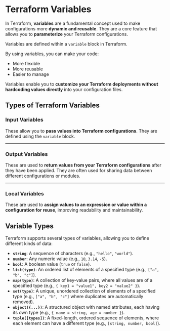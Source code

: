 # Terraform Variables

In Terraform, **variables** are a fundamental concept used to make configurations more **dynamic and reusable**. They are a core feature that allows you to **parameterize** your Terraform configurations.

Variables are defined within a `variable` block in Terraform.

By using variables, you can make your code:
* More flexible
* More reusable
* Easier to manage

Variables enable you to **customize your Terraform deployments without hardcoding values directly** into your configuration files.

## Types of Terraform Variables

### Input Variables

These allow you to **pass values into Terraform configurations**. They are defined using the `variable` block.

---

### Output Variables

These are used to **return values from your Terraform configurations** after they have been applied. They are often used for sharing data between different configurations or modules.

---

### Local Variables

These are used to **assign values to an expression or value within a configuration for reuse**, improving readability and maintainability.

## Variable Types

Terraform supports several types of variables, allowing you to define different kinds of data:

* **`string`**: A sequence of characters (e.g., `"hello"`, `"world"`).
* **`number`**: Any numeric value (e.g., `10`, `3.14`, `-5`).
* **`bool`**: A boolean value (`true` or `false`).
* **`list(type)`**: An ordered list of elements of a specified type (e.g., `["a", "b", "c"]`).
* **`map(type)`**: A collection of key-value pairs, where all values are of a specified type (e.g., `{ key1 = "value1", key2 = "value2" }`).
* **`set(type)`**: A unique, unordered collection of elements of a specified type (e.g., `["a", "b", "c"]` where duplicates are automatically removed).
* **`object({...})`**: A structured object with named attributes, each having its own type (e.g., `{ name = string, age = number }`).
* **`tuple([types])`**: A fixed-length, ordered sequence of elements, where each element can have a different type (e.g., `[string, number, bool]`).